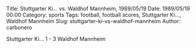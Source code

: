 Title: Stuttgarter Ki… vs. Waldhof Mannheim, 1989/05/19
Date: 1989/05/19 00:00
Category: sports
Tags: football, football scores, Stuttgarter Ki…, Waldhof Mannheim
Slug: stuttgarter-ki-vs-waldhof-mannheim
Author: carbonero


Stuttgarter Ki… 1 - 3 Waldhof Mannheim
